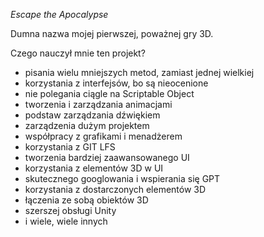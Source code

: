 *Escape the Apocalypse*

Dumna nazwa mojej pierwszej, poważnej gry 3D.

Czego nauczył mnie ten projekt?
- pisania wielu mniejszych metod, zamiast jednej wielkiej
- korzystania z interfejsów, bo są nieocenione
- nie polegania ciągle na Scriptable Object
- tworzenia i zarządzania animacjami
- podstaw zarządzania dźwiękiem
- zarządzenia dużym projektem
- współpracy z grafikami i menadżerem
- korzystania z GIT LFS
- tworzenia bardziej zaawansowanego UI
- korzystania z elementów 3D w UI
- skutecznego googlowania i wspierania się GPT
- korzystania z dostarczonych elementów 3D
- łączenia ze sobą obiektów 3D
- szerszej obsługi Unity
- i wiele, wiele innych
